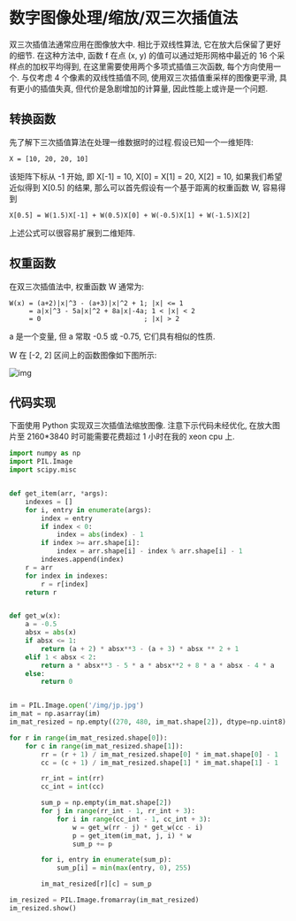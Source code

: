 # 数字图像处理/缩放/双三次插值法

双三次插值法通常应用在图像放大中. 相比于双线性算法, 它在放大后保留了更好的细节. 在这种方法中, 函数 f 在点 (x, y) 的值可以通过矩形网格中最近的 16 个采样点的加权平均得到, 在这里需要使用两个多项式插值三次函数, 每个方向使用一个. 与仅考虑 4 个像素的双线性插值不同, 使用双三次插值重采样的图像更平滑, 具有更小的插值失真, 但代价是急剧增加的计算量, 因此性能上或许是一个问题.

## 转换函数

先了解下三次插值算法在处理一维数据时的过程.假设已知一个一维矩阵:

```text
X = [10, 20, 20, 10]
```

该矩阵下标从 -1 开始, 即 X[-1] = 10, X[0] = X[1] = 20, X[2] = 10, 如果我们希望近似得到 X[0.5] 的结果, 那么可以首先假设有一个基于距离的权重函数 W, 容易得到

```text
X[0.5] = W(1.5)X[-1] + W(0.5)X[0] + W(-0.5)X[1] + W(-1.5)X[2]
```

上述公式可以很容易扩展到二维矩阵.

## 权重函数

在双三次插值法中, 权重函数 W 通常为:

```text
W(x) = (a+2)|x|^3 - (a+3)|x|^2 + 1; |x| <= 1
     = a|x|^3 - 5a|x|^2 + 8a|x|-4a; 1 < |x| < 2
     = 0                          ; |x| > 2
```

a 是一个变量, 但 a 常取 -0.5 或 -0.75, 它们具有相似的性质.

W 在 [-2, 2] 区间上的函数图像如下图所示:

![img](/img/pil/resize_bicubic/bicubic_poly.jpg)

## 代码实现

下面使用 Python 实现双三次插值法缩放图像. 注意下示代码未经优化, 在放大图片至 2160*3840 时可能需要花费超过 1 小时在我的 xeon cpu 上.

```py
import numpy as np
import PIL.Image
import scipy.misc


def get_item(arr, *args):
    indexes = []
    for i, entry in enumerate(args):
        index = entry
        if index < 0:
            index = abs(index) - 1
        if index >= arr.shape[i]:
            index = arr.shape[i] - index % arr.shape[i] - 1
        indexes.append(index)
    r = arr
    for index in indexes:
        r = r[index]
    return r


def get_w(x):
    a = -0.5
    absx = abs(x)
    if absx <= 1:
        return (a + 2) * absx**3 - (a + 3) * absx ** 2 + 1
    elif 1 < absx < 2:
        return a * absx**3 - 5 * a * absx**2 + 8 * a * absx - 4 * a
    else:
        return 0


im = PIL.Image.open('/img/jp.jpg')
im_mat = np.asarray(im)
im_mat_resized = np.empty((270, 480, im_mat.shape[2]), dtype=np.uint8)

for r in range(im_mat_resized.shape[0]):
    for c in range(im_mat_resized.shape[1]):
        rr = (r + 1) / im_mat_resized.shape[0] * im_mat.shape[0] - 1
        cc = (c + 1) / im_mat_resized.shape[1] * im_mat.shape[1] - 1

        rr_int = int(rr)
        cc_int = int(cc)

        sum_p = np.empty(im_mat.shape[2])
        for j in range(rr_int - 1, rr_int + 3):
            for i in range(cc_int - 1, cc_int + 3):
                w = get_w(rr - j) * get_w(cc - i)
                p = get_item(im_mat, j, i) * w
                sum_p += p

        for i, entry in enumerate(sum_p):
            sum_p[i] = min(max(entry, 0), 255)

        im_mat_resized[r][c] = sum_p

im_resized = PIL.Image.fromarray(im_mat_resized)
im_resized.show()
```
